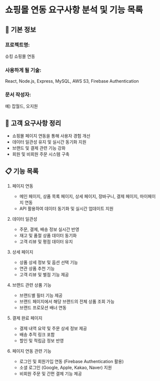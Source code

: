 # 쇼핑몰 연동 요구사항 분석 및 기능 목록

## 📌 기본 정보
### 프로젝트명: 
슈킹 쇼핑몰 연동

### 사용하게 될 기술: 
React, Node.js, Express, MySQL, AWS S3, Firebase Authentication

### 문서 작성자: 
예) 잡월드, 오지원

## 📝 고객 요구사항 정리
- 쇼핑몰 페이지 연동을 통해 사용자 경험 개선
- 데이터 일관성 유지 및 실시간 동기화 지원
- 브랜드 및 결제 관련 기능 강화
- 회원 및 비회원 주문 시스템 구축


## 📋 기능 목록

1. 페이지 연동
   - 메인 페이지, 상품 목록 페이지, 상세 페이지, 장바구니, 결제 페이지, 마이페이지 연동
   - API 활용하여 데이터 동기화 및 실시간 업데이트 지원

2. 데이터 일관성
   - 주문, 결제, 배송 정보 실시간 반영
   - 재고 및 품절 상품 데이터 동기화
   - 고객 리뷰 및 평점 데이터 유지

3. 상세 페이지
   - 상품 상세 정보 및 옵션 선택 기능
   - 연관 상품 추천 기능
   - 고객 리뷰 및 별점 기능 제공

4. 브랜드 관련 상품 기능
   - 브랜드별 필터 기능 제공
   - 브랜드 페이지에서 해당 브랜드의 전체 상품 조회 가능
   - 브랜드 프로모션 배너 연동

5. 결제 완료 페이지
   - 결제 내역 요약 및 주문 상세 정보 제공
   - 배송 추적 링크 포함
   - 할인 및 적립금 정보 반영

6. 페이지 연동 관련 기능
   - 로그인 및 회원가입 연동 (Firebase Authentication 활용)
   - 소셜 로그인 (Google, Apple, Kakao, Naver) 지원
   - 비회원 주문 및 간편 결제 기능 제공